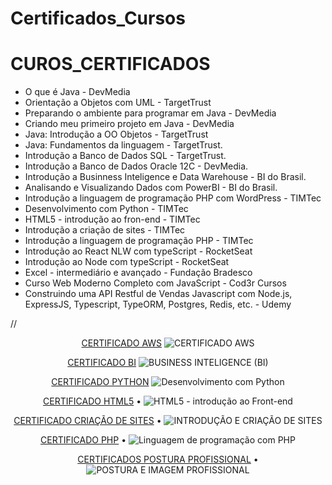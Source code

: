 # Certificados_Cursos


# CUROS_CERTIFICADOS
* O que é Java - DevMedia
* Orientação a Objetos com UML - TargetTrust
* Preparando o ambiente para programar em Java - DevMedia
* Criando meu primeiro projeto em Java - DevMedia
* Java: Introdução a OO Objetos - TargetTrust
* Java: Fundamentos da linguagem - TargetTrust.
* Introdução a Banco de Dados SQL - TargetTrust.
* Introdução a Banco de Dados Oracle 12C - DevMedia.
* Introdução a Businness Inteligence e Data Warehouse - BI do Brasil.
* Analisando e Visualizando Dados com PowerBI - BI do Brasil.
* Introdução a linguagem de programação PHP com WordPress - TIMTec
* Desenvolvimento com Python - TIMTec
* HTML5 - introdução ao fron-end - TIMTec
* Introdução a criação de sites -  TIMTec
* Introdução a linguagem de programação PHP - TIMTec
* Introdução ao React NLW com typeScript - RocketSeat
* Introdução ao Node com typeScript - RocketSeat
* Excel - intermediário e avançado - Fundação Bradesco
* Curso Web Moderno Completo com JavaScript - Cod3r Cursos 
* Construindo uma API Restful de Vendas Javascript com Node.js, ExpressJS, Typescript, TypeORM, Postgres,
 Redis, etc. - Udemy


//

<p align="center">
 <a href="#apresentacao">CERTIFICADO AWS</a>
 <img src="https://user-images.githubusercontent.com/36546342/257873791-976c9db2-0685-4f60-9c53-2f544427ae06.jpg"
 alt="CERTIFICADO AWS">
</p>

<p align="center">
 <a href="#apresentacao">CERTIFICADO BI</a> 
 <img src="https://user-images.githubusercontent.com/36546342/257874737-c2f9195f-f8f2-428b-adf3-28042accfdf7.JPG" 
 alt="BUSINESS INTELIGENCE (BI)">
</p>

<p align="center">
 <a href="#apresentacao">CERTIFICADO PYTHON</a> 
 <img src="https://user-images.githubusercontent.com/36546342/257875281-e831d989-4783-41e4-a8d4-6795890f936d.JPG" 
 alt="Desenvolvimento com Python"> 
</p>

<p align="center">
 <a href="#apresentacao">CERTIFICADO HTML5</a> •  
<img src="https://github.com/Luciara-Abreu/Certificados_Apostilas-Cursos/assets/36546342/125324f1-86cd-42dc-baf4-4a6d255c09dd" 
alt="HTML5 - introdução ao Front-end"> 
</p>

<p align="center">
 <a href="#apresentacao">CERTIFICADO CRIAÇÃO DE SITES</a> •  
 <img src="https://github.com/Luciara-Abreu/Certificados_Apostilas-Cursos/assets/36546342/d602a078-a743-44ca-9991-4c3038de87c0"
 alt="INTRODUÇÃO E CRIAÇÃO DE SITES"> 
</p>

<p align="center">
 <a href="#apresentacao">CERTIFICADO PHP</a> •  
 <img src="https://github.com/Luciara-Abreu/Certificados_Apostilas-Cursos/assets/36546342/598c52d9-d8ea-4207-9ff9-34b99ef4fbac"
 alt="Linguagem de programação com PHP"> 
</p>

<p align="center">
 <a href="#apresentacao">CERTIFICADOS POSTURA PROFISSIONAL</a> •  
<img src="https://github.com/Luciara-Abreu/Certificados_Apostilas-Cursos/assets/36546342/c8209b47-1688-46b5-a19f-708b5e88c4ef"
alt="POSTURA E IMAGEM PROFISSIONAL"> 
</p>

